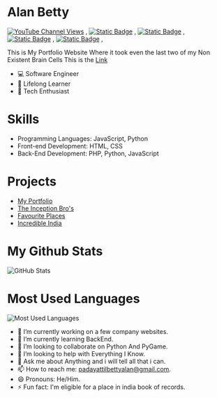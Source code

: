 # Alan Betty

[![YouTube Channel Views](https://img.shields.io/youtube/channel/views/UCXyMznWPmtsBvRmf6JSlr4w?style=social&label=YouTube)](https://youtube.com/@alanbetty) , 
[![Static Badge](https://img.shields.io/badge/Instagram-Follow-%23000?style=social&logo=Instagram)](https://instagram.com/alan__betty) , 
[![Static Badge](https://img.shields.io/badge/-Follow-%23000?style=social&logo=x)](https://x.com/AlanPBetty) , 
[![Static Badge](https://img.shields.io/badge/CodePen-Follow-%23000?style=social&logo=codepen)](https://codepen.io/Alan-Betty) , 
[![Static Badge](https://img.shields.io/badge/Discord-Follow-%23000?style=social&logo=discord)](https://discord.com/users/1229633538362703882) ,  

This is My Portfolio Website Where it took even the last two of my Non Existent Brain Cells
This is the <a href="https://alan-betty.github.io">Link</a>

- 💻 Software Engineer  
- 🌱 Lifelong Learner  
- 🚀 Tech Enthusiast

# Skills
- Programming Languages: JavaScript, Python
- Front-end Development: HTML, CSS
- Back-End Development: PHP, Python, JavaScript 
  

# Projects

- <a href="https://alan-betty.github.io">My Portfolio</a>
- <a href="https://alan-betty.github.io/The-Inception-Bros"/>The Inception Bro's</a>
- <a href="https://webinar-alanpadayattilbetty.github.io/webinar-Alanpadayattilbetty-Mytraveldestinationadvancedwithlogin.github.io/">Favourite Places</a>
- <a href="https://webinar-alanpadayattilbetty.github.io/mindchampWebinar.github.io/">Incredible India</a>

# My Github Stats

![GitHub Stats](https://github-readme-stats.vercel.app/api?username=Alan-Betty&show_icons=true&count_private=true&theme=dark)

# Most Used Languages

![Most Used Languages](https://github-readme-stats.vercel.app/api/top-langs/?username=Alan-Betty)

- 🔭 I’m currently working on a few company websites.
- 🌱 I’m currently learning BackEnd.
- 👯 I’m looking to collaborate on Python And PyGame.
- 🤔 I’m looking to help with Everything I Know.
- 💬 Ask me about Anything and i will tell all that i can.
- 📫 How to reach me: padayattilbettyalan@gmail.com.
- 😄 Pronouns: He/Him.
- ⚡ Fun fact: I'm eligible for a place in india book of records.
<!--
**Alan-Betty/Alan-Betty** is a ✨ _special_ ✨ repository because its `README.md` (this file) appears on your GitHub profile.-->

